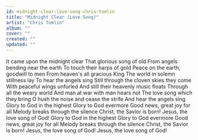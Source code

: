 ```yaml
---
id: midnight-clear-love-song-chris-tomlin
title: "Midnight Clear (Love Song)"
artist: "Chris Tomlin"
album: ""
cover: ""
created: ""
updated: ""
---
```


It came upon the midnight clear
That glorious song of old
From angels bending near the earth
To touch their harps of gold
Peace on the earth, goodwill to men
From heaven's all gracious King
The world in solemn stillness lay
To hear the angels sing
Still through the cloven skies they come
With peaceful wings unfurled
And still their heavenly music floats
Through all the weary world
And man at war with man hears not
The love song which they bring
O hush the noise and cease the strife
And hear the angels sing
Glory to God in the highest
Glory to God evermore
Good news, great joy for all
Melody breaks through the silence
Christ, the Savior is born!
Jesus, the love song of God!
Glory to God in the highest
Glory to God evermore
Good news, great joy for all
Melody breaks through the silence
Christ, the Savior is born!
Jesus, the love song of God!
Jesus, the love song of God!